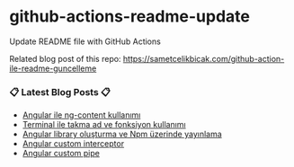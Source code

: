# github-actions-readme-update
Update README file with GitHub Actions

Related blog post of this repo: https://sametcelikbicak.com/github-action-ile-readme-guncelleme 


### 📋 Latest Blog Posts 📋

<!-- BLOG-POST-LIST:START -->
- [Angular ile ng-content kullanımı](https://sametcelikbicak.com/angular-ile-ng-content-kullanimi)
- [Terminal ile takma ad ve fonksiyon kullanımı](https://sametcelikbicak.com/terminal-ile-takma-ad-ve-fonksiyon-kullanimi)
- [Angular library oluşturma ve Npm üzerinde yayınlama](https://sametcelikbicak.com/angular-library-olusturma-ve-npm-uzerinde-yayinlama)
- [Angular custom interceptor](https://sametcelikbicak.com/angular-custom-interceptor)
- [Angular custom pipe](https://sametcelikbicak.com/angular-custom-pipe)
<!-- BLOG-POST-LIST:END -->

